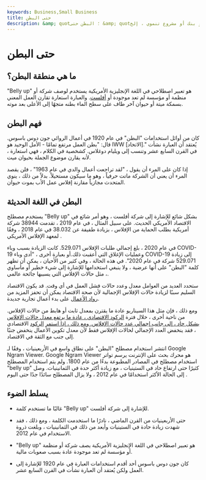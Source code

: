 ```yaml
---
keywords: Business,Small Business
title: حتى البطن
description: &amp; quot؛ البطن حتى &amp; quot؛ هو مصطلح عام يستخدم لوصف الفشل الكامل والذريع لفرد أو شركة أو بنك أو مشروع تنموي ، إلخ.
---
```


# حتى البطن
## ما هي منطقة البطن؟

"Belly up" هو تعبير اصطلاحي في اللغة الإنجليزية الأمريكية يستخدم لوصف شركة أو منظمة أو مؤسسة لم تعد موجودة أو [أفلست](/bankruptcy). والعبارة استعارة تقارن العمل المعني بسمكة ميتة أو حيوان آخر طاف على سطح الماء بطنه متجهًا إلى الأعلى بعد موته.

## فهم البطن

كان من أوائل استخدامات "البطن" في عام 1920 في أعمال الروائي جون دوس باسوس. قال: "بطن العمل مرتفع تمامًا - الأمل الوحيد هو IWW [الاتحاد]." يُعتقد أن العبارة نشأت في القرن السابع عشر وتنسب إلى ويليام دوغلاس. كشخصية في الكلام ، فهي استعارة ، لأنه يقارن موضوع الجملة بحيوان ميت.

إذا كان على المرء أن يقول ، "لقد تراجعت أعمال والدي في عام 1963" ، فلن يقصد المرء أن يعني أن الشركة ماتت حرفياً ، وهو ما سيكون مستحيلاً. بدلاً من ذلك ، ينوي المتحدث مجازياً مقارنة إفلاس عمل الأب بموت حيوان.

## البطن في اللغة الحديثة

يستخدم مصطلح "Belly up" بشكل شائع للإشارة إلى شركة أفلست ، وهو أمر شائع في الاقتصاد الأمريكي الحديث. على سبيل المثال ، في عام 2019 ، تقدمت 38944 شركة أمريكية بطلب الحماية من الإفلاس ، بزيادة طفيفة عن 38.032 في عام 2018 ، وفقًا لمعهد الإفلاس الأمريكي .

في عام 2020 ، بلغ إجمالي طلبات الإفلاس 529.071. كانت الزيادة بسبب وباء COVID-19 وعمليات الإغلاق التي أعقبت ذلك.أو بعبارة أخرى ، "أدى وباء COVID-19 إلى زيادة 529.071 شركة في عام 2020". في هذه الحالة ، وفي كثير من الأحيان ، يمكن أن تظهر كلمة "البطن" على أنها عرضية ، ولا ينبغي استخدامها للإشارة إلى شيء خطير أو مأساوي ، مثل حالات الإفلاس التي يسببها جائحة عالمي.

ستحدد العديد من العوامل معدل وعدد حالات فشل العمل في أي وقت. قد يكون الاقتصاد السليم سببًا لزيادة حالات الإفلاس الإجمالية لأن صحة الاقتصاد يمكن أن تحفز المزيد من [رواد الأعمال](/entrepreneur) على بدء أعمال تجارية جديدة.

ومع ذلك ، فإن مثل هذا السيناريو عادة ما يقترن بمعدل ثابت أو هابط من حالات الإفلاس. من ناحية أخرى ، خلال فترة [الركود الاقتصادي ، عادة ما يرتفع معدل حالات الإفلاس بشكل حاد ، إلى جانب إجمالي عدد حالات الإفلاس. ومع ذلك ، إذا استمر](/recession) [الركود](/stagnation) الاقتصادي ، فقد ينخفض العدد الإجمالي لحالات الإفلاس فقط لأن معدل تكوين الأعمال ينخفض جنبًا إلى جنب مع الثقة في الاقتصاد.

انتشر استخدام مصطلح "البطن" على نطاق واسع في الأربعينيات ، وفقًا لـ Google Ngram Viewer. Google Ngram Viewer هو محرك بحث على الإنترنت يرسم تواتر استخدام مصطلح في المصادر المطبوعة بدءًا من عام 1800. ولم يتم استخدام المصطلح "belly up" كثيرًا حتى ارتفاع حاد في الستينيات ، مع زيادة أكثر حدة في الثمانينيات. وصل إلى الحالة الأكثر استخدامًا في عام 2012 ، ولا يزال المصطلح سائدًا جدًا حتى اليوم .

## يسلط الضوء

- غالبًا ما تستخدم كلمة "Belly up" للإشارة إلى شركة أفلست.

- حتى الأربعينيات من القرن الماضي ، نادرًا ما استخدمت الكلمة ، ومع ذلك ، فقد شهدت زيادة حادة في الستينيات وأبعد من ذلك في الثمانينيات ، وبلغت ذروة الاستخدام في عام 2012.

- "Belly up" هو تعبير اصطلاحي في اللغة الإنجليزية الأمريكية يصف شركة أو منظمة أو مؤسسة لم تعد موجودة عادة بسبب صعوبات مالية.

- كان جون دوس باسوس أحد أقدم استخدامات العبارة في عام 1920 للإشارة إلى العمل ولكن يُعتقد أن العبارة نشأت في القرن السابع عشر.

